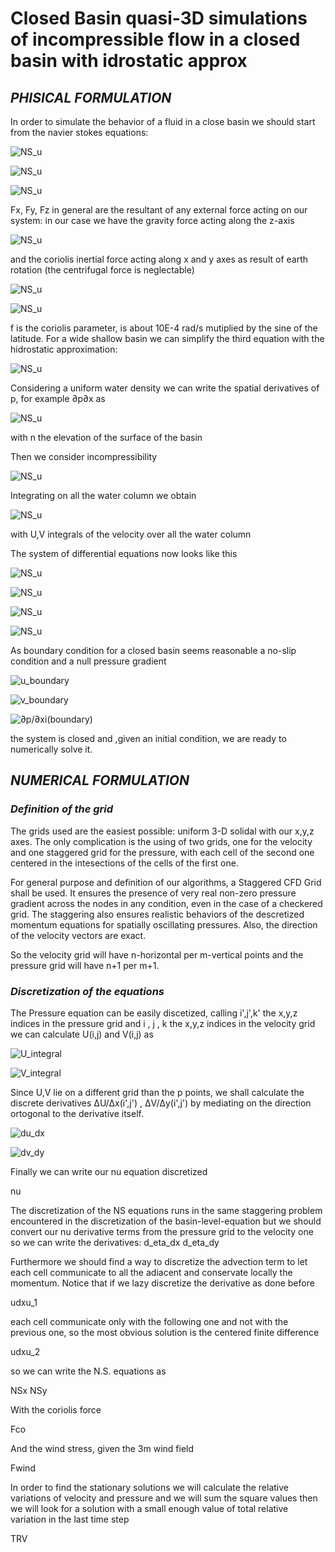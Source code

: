 # Closed Basin quasi-3D simulations of incompressible flow in a closed basin with idrostatic approx
## _PHISICAL FORMULATION_

In order to simulate the behavior of a fluid in a close basin we should start from the navier stokes equations:

![NS_u](https://github.com/enricomoresco/Software-and-Computing-Repository/blob/main/1.gif)

![NS_u](https://github.com/enricomoresco/Software-and-Computing-Repository/blob/main/2.gif)

![NS_u](https://github.com/enricomoresco/Software-and-Computing-Repository/blob/main/3.gif)


Fx, Fy, Fz in general are the resultant of any external force acting on our system:
in our case we have the gravity force acting along the z-axis 

![NS_u](https://github.com/enricomoresco/Software-and-Computing-Repository/blob/main/4.gif)

and the coriolis inertial force acting along x and y axes as result of earth rotation (the centrifugal force is neglectable)

![NS_u](https://github.com/enricomoresco/Software-and-Computing-Repository/blob/main/5.gif)

![NS_u](https://github.com/enricomoresco/Software-and-Computing-Repository/blob/main/6.gif)

f is the coriolis parameter, is about 10E-4 rad/s mutiplied by the sine of the latitude.
For a wide shallow basin we can simplify the third equation with the hidrostatic approximation:

![NS_u](https://github.com/enricomoresco/Software-and-Computing-Repository/blob/main/7.gif)

Considering a uniform water density we can write the spatial derivatives of p, for example ∂p∂x as

![NS_u](https://github.com/enricomoresco/Software-and-Computing-Repository/blob/main/8.gif)

with n the elevation of the surface of the basin

Then we consider incompressibility

![NS_u](https://github.com/enricomoresco/Software-and-Computing-Repository/blob/main/9.gif)

Integrating on all the water column we obtain

![NS_u](https://github.com/enricomoresco/Software-and-Computing-Repository/blob/main/10.gif)

with U,V integrals of the velocity over all the water column 

The system of differential equations now looks like this

![NS_u](https://github.com/enricomoresco/Software-and-Computing-Repository/blob/main/11.gif)

![NS_u](https://github.com/enricomoresco/Software-and-Computing-Repository/blob/main/12.gif)

![NS_u](https://github.com/enricomoresco/Software-and-Computing-Repository/blob/main/8.gif)

![NS_u](https://github.com/enricomoresco/Software-and-Computing-Repository/blob/main/10.gif)

As boundary condition for a closed basin seems reasonable a no-slip condition and a null pressure gradient

![u_boundary](https://github.com/enricomoresco/Software-and-Computing-Repository/blob/main/13.gif)

![v_boundary](https://github.com/enricomoresco/Software-and-Computing-Repository/blob/main/14.gif)

![∂p/∂xi(boundary)](https://github.com/enricomoresco/Software-and-Computing-Repository/blob/main/15.gif)



the system is closed and ,given an initial condition, we are ready to numerically solve it.

## _NUMERICAL FORMULATION_

### _Definition of the grid_

The grids used are the easiest possible: uniform 3-D  solidal with our x,y,z axes.
The only complication is the using of two grids, one for the velocity and one staggered grid for the pressure, with each cell of the second one centered in the intesections of the cells of the first one.

For general purpose and definition of our algorithms, a Staggered CFD Grid shall be used. It ensures the presence of very real non-zero pressure gradient across the nodes in any condition, even in the case of a checkered grid. The staggering also ensures realistic behaviors of the descretized momentum equations for spatially oscillating pressures. Also, the direction of the velocity vectors are exact.

So the velocity grid will have n-horizontal per m-vertical points and the pressure grid will have n+1 per m+1.

### _Discretization of the equations_

The Pressure equation can be easily discetized, calling i',j',k' the x,y,z indices in the pressure grid and i , j , k the x,y,z indices in the velocity grid 
we can calculate U(i,j) and V(i,j) as

![U_integral](https://github.com/enricomoresco/Software-and-Computing-Repository/blob/main/U.gif)

![V_integral](https://github.com/enricomoresco/Software-and-Computing-Repository/blob/main/V.gif)



Since U,V lie on a different grid than the p points, we shall calculate the discrete derivatives ΔU/Δx(i',j') , ΔV/Δy(i',j') by mediating on the direction ortogonal to the derivative itself.

![du_dx](https://github.com/enricomoresco/Software-and-Computing-Repository/blob/main/dU_dx.gif)

![dv_dy](https://github.com/enricomoresco/Software-and-Computing-Repository/blob/main/dV_dy.gif)



Finally we can write our nu equation discretized

nu

The discretization of the NS equations runs in the same staggering problem encountered in the discretization of the basin-level-equation but we should convert our nu derivative terms from the pressure grid to the velocity one so we can write the derivatives:
d_eta_dx
d_eta_dy

Furthermore we should find a way to discretize the advection term to let each cell communicate to all the adiacent and conservate locally the momentum.
Notice that if we lazy discretize the derivative as done before

udxu_1

each cell communicate only with the following one and not with the previous one, so the most obvious solution is the centered finite difference

udxu_2

so we can write the N.S. equations as

NSx
NSy

With the coriolis force 

Fco

And the wind stress, given the 3m wind field

Fwind

In order to find the stationary solutions we will calculate the relative variations of velocity and pressure and we will sum the square values 
then we will look for a solution with a small enough value of total relative variation in the last time step

TRV






















